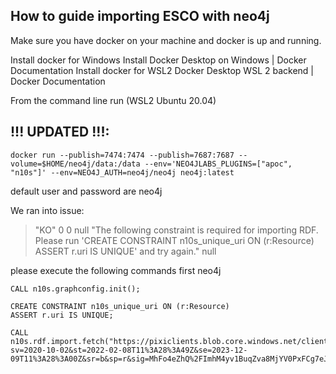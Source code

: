 How to guide importing ESCO with neo4j
---

Make sure you have docker on your machine and docker is up and running.

Install docker for Windows Install Docker Desktop on Windows | Docker Documentation
Install docker for WSL2 Docker Desktop WSL 2 backend | Docker Documentation

From the command line run (WSL2 Ubuntu 20.04)  

## !!! UPDATED !!!:

```
docker run --publish=7474:7474 --publish=7687:7687 --volume=$HOME/neo4j/data:/data --env='NEO4JLABS_PLUGINS=["apoc", "n10s"]' --env=NEO4J_AUTH=neo4j/neo4j neo4j:latest
```

default user and password are neo4j

We ran into issue:

> "KO"	0	0	null	"The following constraint is required for importing RDF. Please run 'CREATE CONSTRAINT n10s_unique_uri ON (r:Resource) ASSERT r.uri IS UNIQUE' and try again."	null

please execute the following commands first neo4j

```
CALL n10s.graphconfig.init();
```

```
CREATE CONSTRAINT n10s_unique_uri ON (r:Resource)
ASSERT r.uri IS UNIQUE;
```

```
CALL n10s.rdf.import.fetch("https://pixiclients.blob.core.windows.net/clients/esco110/esco_v1.1.0.ttl?sv=2020-10-02&st=2022-02-08T11%3A28%3A49Z&se=2023-12-09T11%3A28%3A00Z&sr=b&sp=r&sig=MhFo4eZhQ%2FImhM4yv1BuqZva8MjYV0PxFCg7eJRgABU%3D","Turtle");
```



